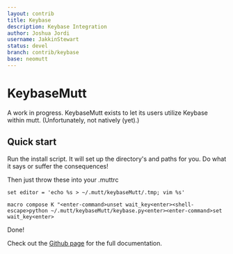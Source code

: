 ```yaml
---
layout: contrib
title: Keybase
description: Keybase Integration
author: Joshua Jordi
username: JakkinStewart
status: devel
branch: contrib/keybase
base: neomutt
---
```


# KeybaseMutt

A work in progress. KeybaseMutt exists to let its users utilize Keybase within mutt. (Unfortunately, not natively (yet).)

## Quick start

Run the install script. It will set up the directory's and paths for you. Do what it says or suffer the consequences!

Then just throw these into your .muttrc

`set editor = 'echo %s > ~/.mutt/keybaseMutt/.tmp; vim %s'`

`macro compose K "<enter-command>unset wait_key<enter><shell-escape>python ~/.mutt/keybaseMutt/keybase.py<enter><enter-command>set wait_key<enter>`

Done!

Check out the [Github page](https://github.com/neomutt/neomutt/tree/contrib/keybase) for the full documentation.
